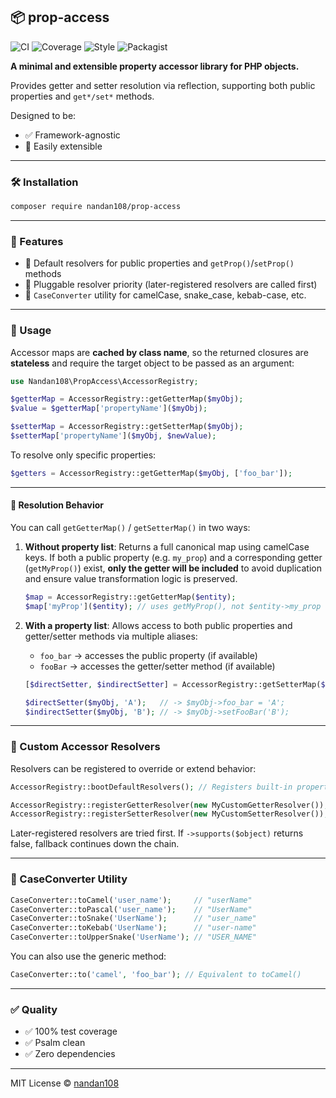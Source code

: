 ## 📦 prop-access
![CI](https://github.com/nandan108/prop-access/actions/workflows/ci.yml/badge.svg)
![Coverage](https://codecov.io/gh/nandan108/prop-access/branch/main/graph/badge.svg)
![Style](https://img.shields.io/badge/style-php--cs--fixer-brightgreen)
![Packagist](https://img.shields.io/packagist/v/nandan108/prop-access)

**A minimal and extensible property accessor library for PHP objects.**

Provides getter and setter resolution via reflection, supporting both public properties and `get*/set*` methods.

Designed to be:

* ✅ Framework-agnostic
* 🔌 Easily extensible

---

### 🛠 Installation

```bash
composer require nandan108/prop-access
```

---

### 🔧 Features

* 🧠 Default resolvers for public properties and `getProp()`/`setProp()` methods
* 🧩 Pluggable resolver priority (later-registered resolvers are called first)
* 🧼 `CaseConverter` utility for camelCase, snake\_case, kebab-case, etc.

---

### 🚀 Usage

Accessor maps are **cached by class name**, so the returned closures are **stateless** and require the target object to be passed as an argument:

```php
use Nandan108\PropAccess\AccessorRegistry;

$getterMap = AccessorRegistry::getGetterMap($myObj);
$value = $getterMap['propertyName']($myObj);

$setterMap = AccessorRegistry::getSetterMap($myObj);
$setterMap['propertyName']($myObj, $newValue);
```

To resolve only specific properties:

```php
$getters = AccessorRegistry::getGetterMap($myObj, ['foo_bar']);
```

---

#### 🧐 Resolution Behavior

You can call `getGetterMap()` / `getSetterMap()` in two ways:

1. **Without property list**:
   Returns a full canonical map using camelCase keys. If both a public property (e.g. `my_prop`) and a corresponding getter (`getMyProp()`) exist, **only the getter will be included** to avoid duplication and ensure value transformation logic is preserved.

   ```php
   $map = AccessorRegistry::getGetterMap($entity);
   $map['myProp']($entity); // uses getMyProp(), not $entity->my_prop
   ```

2. **With a property list**:
   Allows access to both public properties and getter/setter methods via multiple aliases:

   * `foo_bar` → accesses the public property (if available)
   * `fooBar` → accesses the getter/setter method (if available)

   ```php
   [$directSetter, $indirectSetter] = AccessorRegistry::getSetterMap($myObj, ['foo_bar', 'fooBar']);

   $directSetter($myObj, 'A');   // -> $myObj->foo_bar = 'A';
   $indirectSetter($myObj, 'B'); // -> $myObj->setFooBar('B');
   ```

---

### 🔌 Custom Accessor Resolvers

Resolvers can be registered to override or extend behavior:

```php
AccessorRegistry::bootDefaultResolvers(); // Registers built-in property/method resolvers

AccessorRegistry::registerGetterResolver(new MyCustomGetterResolver());
AccessorRegistry::registerSetterResolver(new MyCustomSetterResolver());
```

Later-registered resolvers are tried first. If `->supports($object)` returns false, fallback continues down the chain.

---

### 🧬 CaseConverter Utility

```php
CaseConverter::toCamel('user_name');     // "userName"
CaseConverter::toPascal('user_name');    // "UserName"
CaseConverter::toSnake('UserName');      // "user_name"
CaseConverter::toKebab('UserName');      // "user-name"
CaseConverter::toUpperSnake('UserName'); // "USER_NAME"
```

You can also use the generic method:

```php
CaseConverter::to('camel', 'foo_bar'); // Equivalent to toCamel()
```

---

### ✅ Quality

* ✅ 100% test coverage
* ✅ Psalm clean
* ✅ Zero dependencies

---

MIT License © [nandan108](https://github.com/nandan108)


